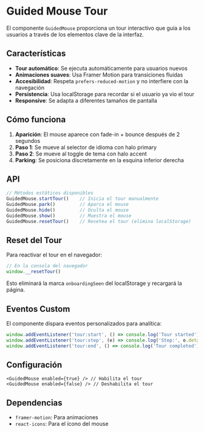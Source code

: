 # Guided Mouse Tour

El componente `GuidedMouse` proporciona un tour interactivo que guía a los usuarios a través de los elementos clave de la interfaz.

## Características

- **Tour automático**: Se ejecuta automáticamente para usuarios nuevos
- **Animaciones suaves**: Usa Framer Motion para transiciones fluidas
- **Accesibilidad**: Respeta `prefers-reduced-motion` y no interfiere con la navegación
- **Persistencia**: Usa localStorage para recordar si el usuario ya vio el tour
- **Responsive**: Se adapta a diferentes tamaños de pantalla

## Cómo funciona

1. **Aparición**: El mouse aparece con fade-in + bounce después de 2 segundos
2. **Paso 1**: Se mueve al selector de idioma con halo primary
3. **Paso 2**: Se mueve al toggle de tema con halo accent
4. **Parking**: Se posiciona discretamente en la esquina inferior derecha

## API

```typescript
// Métodos estáticos disponibles
GuidedMouse.startTour()    // Inicia el tour manualmente
GuidedMouse.park()         // Aparca el mouse
GuidedMouse.hide()         // Oculta el mouse
GuidedMouse.show()         // Muestra el mouse
GuidedMouse.resetTour()    // Resetea el tour (elimina localStorage)
```

## Reset del Tour

Para reactivar el tour en el navegador:

```javascript
// En la consola del navegador
window.__resetTour()
```

Esto eliminará la marca `onboardingSeen` del localStorage y recargará la página.

## Eventos Custom

El componente dispara eventos personalizados para analítica:

```javascript
window.addEventListener('tour:start', () => console.log('Tour started'));
window.addEventListener('tour:step', (e) => console.log('Step:', e.detail.step));
window.addEventListener('tour:end', () => console.log('Tour completed'));
```

## Configuración

```tsx
<GuidedMouse enabled={true} /> // Habilita el tour
<GuidedMouse enabled={false} /> // Deshabilita el tour
```

## Dependencias

- `framer-motion`: Para animaciones
- `react-icons`: Para el ícono del mouse